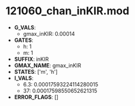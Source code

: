# 121060_chan_inKIR.mod

- **G_VALS**:
  - gmax_inKIR: 0.00014
- **GATES**:
  - h: 1
  - m: 1
- **SUFFIX**: inKIR
- **GMAX_NAME**: gmax_inKIR
- **STATES**: ['m', 'h']
- **I_VALS**:
  - 6.3: 0.00017593224114280015
  - 37: 0.00017598550652621315
- **ERROR_FLAGS**: []
